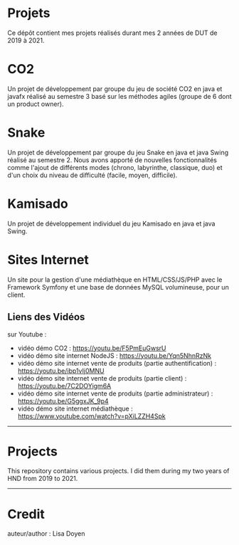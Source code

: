 # Projets

Ce dépôt contient mes projets réalisés durant mes 2 années de DUT de 2019 à 2021.

# CO2
Un projet de développement par groupe du jeu de société CO2 en java et javafx réalisé au semestre 3 basé sur les méthodes agiles (groupe de 6 dont un product owner).

# Snake
Un projet de développement par groupe du jeu Snake en java et java Swing réalisé au semestre 2. Nous avons apporté de nouvelles fonctionnalités comme l'ajout de différents modes (chrono, labyrinthe, classique, duo) et d'un choix du niveau de difficulté (facile, moyen, difficile).

# Kamisado 
Un projet de développement individuel du jeu Kamisado en java et java Swing.

# Sites Internet
Un site pour la gestion d'une médiathèque en HTML/CSS/JS/PHP avec le Framework Symfony et une base de données MySQL volumineuse, pour un client.


## Liens des Vidéos
sur Youtube :
- vidéo démo CO2 : https://youtu.be/F5PmEuGwsrU
- vidéo démo site internet NodeJS : https://youtu.be/Yqn5NhnRzNk
- vidéo démo site internet vente de produits (partie authentification) : https://youtu.be/ibp1vIj0MNU
- vidéo démo site internet vente de produits (partie client) : https://youtu.be/7C2DOYigm6A
- vidéo démo site internet vente de produits (partie administrateur) : https://youtu.be/G5ggxJK_9p4
- vidéo démo site internet médiathèque : https://www.youtube.com/watch?v=pXiLZZH4Spk


---

# Projects

This repository contains various projects. I did them during my two years of HND from 2019 to 2021. 

---

# Credit

auteur/author : Lisa Doyen
